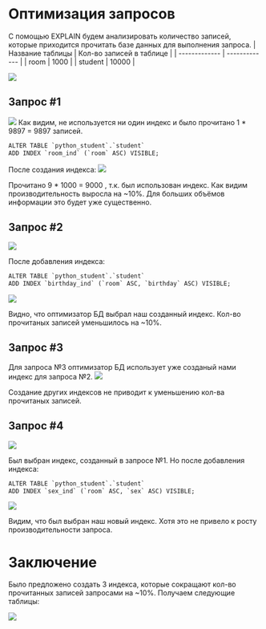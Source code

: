 # Оптимизация запросов
С помощью EXPLAIN будем анализировать количество записей, которые приходится прочитать базе данных для выполнения запроса.
| Название таблицы  | Кол-во записей в таблице |
| -------------     | ------------- |
| room              | 1000  |
| student           | 10000  |

![](https://sun2.beltelecom-by-minsk.userapi.com/impf/FIqL8GWF9ysrP6-1umrlilLJQKTg1TDQ9aXw4Q/x1EPg1NCbgw.jpg?size=408x440&quality=96&proxy=1&sign=3e310de7f566ae571805ce9a6811f50f)

## Запрос #1
![](https://sun9-62.userapi.com/impf/98a-Izzkt5L4vGOgxxrMAgefGs5O9D4cgHXvIg/49IExF3T9ps.jpg?size=1129x87&quality=96&proxy=1&sign=ce748aca0da709e99c43385dfa2e7584)
Как видим, не используется ни один индекс и было прочитано 1 * 9897 = 9897 записей.

```html
ALTER TABLE `python_student`.`student` 
ADD INDEX `room_ind` (`room` ASC) VISIBLE;
```
После создания индекса:
![](https://sun9-66.userapi.com/impf/IN_EPDmFwsrXBbCXovwzKD_zx7MBibRzYvoG1g/7rwhKU1a_UA.jpg?size=1061x73&quality=96&proxy=1&sign=ed20ba4e892d0fa4c0d1d5255c19ff8e)

Прочитано 9 * 1000 = 9000 , т.к. был использован индекс.
Как видим производительность выросла на ~10%. Для больших объёмов информации это будет уже существенно.

## Запрос #2
![](https://sun9-62.userapi.com/impf/98a-Izzkt5L4vGOgxxrMAgefGs5O9D4cgHXvIg/49IExF3T9ps.jpg?size=1129x87&quality=96&proxy=1&sign=ce748aca0da709e99c43385dfa2e7584)

После добавления индекса:
```html
ALTER TABLE `python_student`.`student` 
ADD INDEX `birthday_ind` (`room` ASC, `birthday` ASC) VISIBLE;
```
![](https://sun9-65.userapi.com/impf/A6HEVtxVjiywxSbxYB3KxpJGT0IEEBin_NO_3Q/ikNgSFgFK7Q.jpg?size=1204x72&quality=96&proxy=1&sign=ae7e59692564a668363a7fc243d3a670)

Видно, что оптимизатор БД выбрал наш созданный индекс. Кол-во прочитаных записей уменьшилось на ~10%.

## Запрос #3
Для запроса №3 оптимизатор БД использует уже созданый нами индекс для запроса №2. 
![](https://sun9-66.userapi.com/impf/CDyJlaVM2cmSh0BYxMASHs9zj9w5iI3PYDYT1w/wK7N8bpQJ2Y.jpg?size=1196x76&quality=96&proxy=1&sign=a399cdf3c993c39fee4cf69005f1b52d)

Создание других индексов не приводит к уменьшению кол-ва прочитаных записей.

## Запрос #4
![](https://sun9-41.userapi.com/impf/9aLz76vQbE_QUgWCld3h2nWvI2n0-ENeaQUltg/Kyy0YWgGQBA.jpg?size=1045x76&quality=96&proxy=1&sign=3b1feec2ec841f5d6f86af7d88a818d3)

Был выбран индекс, созданный в запросе №1. Но после добавления индекса:
```html
ALTER TABLE `python_student`.`student` 
ADD INDEX `sex_ind` (`room` ASC, `sex` ASC) VISIBLE;
```
![](https://sun9-2.userapi.com/impf/seIWVdnEtN26QeiTqxAe8DuvFHeU2t2eIxI0dg/VgWPUqHq7XQ.jpg?size=1115x72&quality=96&proxy=1&sign=07cb9cccbf0e77fcbc45a7cd3073f5c7)

Видим, что был выбран наш новый индекс. Хотя это не привело к росту производительности запроса.

# Заключение
Было предложено создать 3 индекса, которые сокращают кол-во прочитанных записей запросами на ~10%.
Получаем следующие таблицы:

![](https://sun1.beltelecom-by-minsk.userapi.com/impf/RHhhvX1ZYXO2rsSqQDxgn0XjPMUSS-UM1SrwCQ/KHLQwtRizhM.jpg?size=399x530&quality=96&proxy=1&sign=552e4f21885c5a67f68620c832b300cc)
